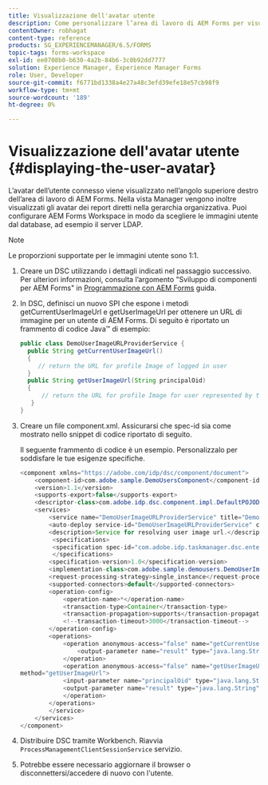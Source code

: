 ```yaml
---
title: Visualizzazione dell'avatar utente
description: Come personalizzare l’area di lavoro di AEM Forms per visualizzare l’immagine di un utente connesso.
contentOwner: robhagat
content-type: reference
products: SG_EXPERIENCEMANAGER/6.5/FORMS
topic-tags: forms-workspace
exl-id: ee0708b0-b630-4a2b-84b6-3c0b92dd7777
solution: Experience Manager, Experience Manager Forms
role: User, Developer
source-git-commit: f6771bd1338a4e27a48c3efd39efe18e57cb98f9
workflow-type: tm+mt
source-wordcount: '189'
ht-degree: 0%

---
```


# Visualizzazione dell&#39;avatar utente {#displaying-the-user-avatar}

L’avatar dell’utente connesso viene visualizzato nell’angolo superiore destro dell’area di lavoro di AEM Forms. Nella vista Manager vengono inoltre visualizzati gli avatar dei report diretti nella gerarchia organizzativa. Puoi configurare AEM Forms Workspace in modo da scegliere le immagini utente dal database, ad esempio il server LDAP.

>[!NOTE]
>
>Le proporzioni supportate per le immagini utente sono 1:1.

1. Creare un DSC utilizzando i dettagli indicati nel passaggio successivo. Per ulteriori informazioni, consulta l’argomento &quot;Sviluppo di componenti per AEM Forms&quot; in [Programmazione con AEM Forms](https://www.adobe.com/go/learn_aemforms_programming_63) guida.
1. In DSC, definisci un nuovo SPI che espone i metodi getCurrentUserImageUrl e getUserImageUrl per ottenere un URL di immagine per un utente di AEM Forms. Di seguito è riportato un frammento di codice Java™ di esempio:

   ```java
   public class DemoUserImageURLProviderService {
     public String getCurrentUserImageUrl()
     {
        // return the URL for profile Image of logged in user
     }
     public String getUserImageUrl(String principalOid)
     {
         // return the URL for profile Image for user represented by this principal Oid
      }
   }
   ```

1. Creare un file component.xml. Assicurarsi che spec-id sia come mostrato nello snippet di codice riportato di seguito.

   Il seguente frammento di codice è un esempio. Personalizzalo per soddisfare le tue esigenze specifiche.

   ```java
   <component xmlns="https://adobe.com/idp/dsc/component/document">
       <component-id>com.adobe.sample.DemoUsersComponent</component-id>
       <version>1.1</version>
       <supports-export>false</supports-export>
       <descriptor-class>com.adobe.idp.dsc.component.impl.DefaultPOJODescriptorImpl</descriptor-class>
       <services>
           <service name="DemoUserImageURLProviderService" title="Demo User ImageURL provider service" orchestrateable="false">
           <auto-deploy service-id="DemoUserImageURLProviderService" category-id="Demo Users Component DSC" major-version="1" minor-version="0" />
           <description>Service for resolving user image url.</description>
            <specifications>
            <specification spec-id="com.adobe.idp.taskmanager.dsc.enterprise.UserImageUrlProvider"/>
            </specifications>
           <specification-version>1.0</specification-version>
           <implementation-class>com.adobe.sample.demousers.DemoUserImageURLProviderService</implementation-class>
           <request-processing-strategy>single_instance</request-processing-strategy>
           <supported-connectors>default</supported-connectors>
           <operation-config>
               <operation-name>*</operation-name>
               <transaction-type>Container</transaction-type>
               <transaction-propagation>supports</transaction-propagation>
               <!--transaction-timeout>3000</transaction-timeout-->
           </operation-config>
           <operations>
               <operation anonymous-access="false" name="getCurrentUserImageUrl" method="getCurrentUserImageUrl">
                   <output-parameter name="result" type="java.lang.String"/>
               </operation>
               <operation anonymous-access="false" name="getUserImageUrl"
   method="getUserImageUrl">
               <input-parameter name="principalOid" type="java.lang.String"/>
               <output-parameter name="result" type="java.lang.String"/>
               </operation>
           </operations>
           </service>
       </services>
   </component>
   ```

1. Distribuire DSC tramite Workbench. Riavvia `ProcessManagementClientSessionService` servizio.
1. Potrebbe essere necessario aggiornare il browser o disconnettersi/accedere di nuovo con l&#39;utente.
